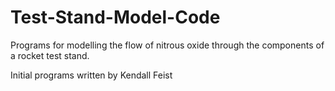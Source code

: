 # Test-Stand-Model-Code
Programs for modelling the flow of nitrous oxide through the components of a rocket test stand.

Initial programs written by Kendall Feist
